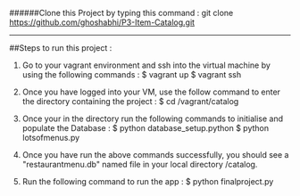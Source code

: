 ######Clone this Project by typing this command :
    git clone https://github.com/ghoshabhi/P3-Item-Catalog.git

---------

##Steps to run this project :

1) Go to your vagrant environment and ssh into the virtual machine by using the following commands :
	$ vagrant up
	$ vagrant ssh

2) Once you have logged into your VM, use the follow command to enter the directory containing the project :
	$ cd /vagrant/catalog

3) Once your in the directory run the following commands to initialise and populate the Database :
	$ python database_setup.python
	$ python lotsofmenus.py
	
4) Once you have run the above commands successfully, you should see a "restaurantmenu.db" named file in your local directory /catalog.

5) Run the following command to run the app :
	$ python finalproject.py
	